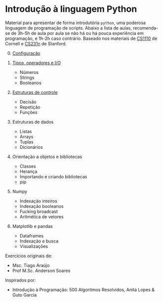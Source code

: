 # Introdução à linguagem Python

Material para apresentar de forma introdutória `python`, uma poderosa linguagem de programação de scripts. Abaixo a lista de aulas, recomenda-se de 3h-5h de aula por aula se não há ou há pouca experiência em programação, e 1h-2h caso contrário. Baseado nos materiais de [CS1110](https://www.cs.cornell.edu/courses/cs1110/2016sp/lectures/index.php) de Cornell e [CS231n](http://cs231n.github.io/python-numpy-tutorial/) de Stanford.

0. [Configuração](./Aula_0_Configuracao.md)

1. [Tipos, operadores e I/O](./Aula_1_Operadores.md)  
    * Números
    * Strings
    * Booleanos

2. [Estruturas de controle](./Aula_2_Controle.md)
    * Decisão
    * Repetição
    * Funções

3. Estruturas de dados
    * Listas
    * Arrays
    * Tuplas
    * Dicionários

4. Orientação a objetos e bibliotecas
    * Classes
    * Herança
    * Importando e criando bibliotecas
    * pip

5. Numpy
    * Indexação inteiros
    * Indexação booleanos
    * Fucking broadcast
    * Aritmética de vetores

6. Matplotlib e pandas
   * Dataframes
   * Indexação e busca
   * Visualizações

Exercícios originais de:
* Msc. Tiago Araújo
* Prof M.Sc. Anderson Soares

Inspirados por:
* Introdução à Programação: 500 Algoritmos Resolvidos, Anita Lopes & Guto Garcia


